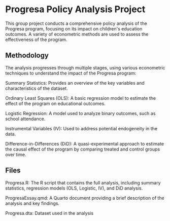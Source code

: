 # Progresa Policy Analysis Project 

This group project conducts a comprehensive policy analysis of the Progresa program, focusing on its impact on children's education outcomes. A variety of econometric methods are used to assess the effectiveness of the program.

## Methodology

The analysis progresses through multiple stages, using various econometric techniques to understand the impact of the Progresa program:

Summary Statistics: Provides an overview of the key variables and characteristics of the dataset.

Ordinary Least Squares (OLS): A basic regression model to estimate the effect of the program on educational outcomes.

Logistic Regression: A model used to analyze binary outcomes, such as school attendance.

Instrumental Variables (IV): Used to address potential endogeneity in the data.

Difference-in-Differences (DiD): A quasi-experimental approach to estimate the causal effect of the program by comparing treated and control groups over time.

## Files

Progresa.R: The R script that contains the full analysis, including summary statistics, regression models (OLS, Logistic, IV), and DiD analysis.

ProgresaEssay.qmd: A Quarto document providing a brief description of the analysis and key findings.

Progresa.dta: Dataset used in the analysis
